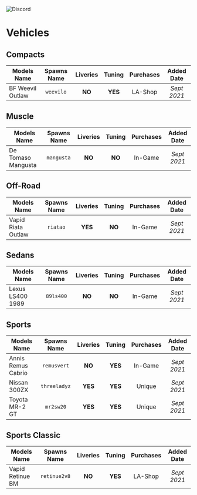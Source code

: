 ![Discord](https://img.shields.io/discord/851354005585264640?color=%235865F2&label=Discord&logo=discord&style=for-the-badge)

# Vehicles

<!-- ## Boats
## Commercials -->

## Compacts

| Models Name | Spawns Name | Liveries | Tuning | Purchases | Added Date |
| ----------- | :---------: | :------: | :----: | :-------: | :--------: |
| BF Weevil Outlaw | `weevilo` | **NO** | **YES** | LA-Shop | *Sept 2021* |

<!-- ## Coupes
## Cycles
## Emergency
## Helicopters
## Industrial
## Military
## Motorcycles-->
## Muscle 

| Models Name | Spawns Name | Liveries | Tuning | Purchases | Added Date |
| ----------- | :---------: | :------: | :----: | :-------: | :--------: |
| De Tomaso Mangusta | `mangusta` | **NO** | **NO** | In-Game | *Sept 2021* |

## Off-Road

| Models Name | Spawns Name | Liveries | Tuning | Purchases | Added Date |
| ----------- | :---------: | :------: | :----: | :-------: | :--------: |
| Vapid Riata Outlaw | `riatao` | **YES** | **NO** | In-Game | *Sept 2021* |

<!-- ## Open Wheel
## Planes
## SUVs-->
## Sedans

| Models Name | Spawns Name | Liveries | Tuning | Purchases | Added Date |
| ----------- | :---------: | :------: | :----: | :-------: | :--------: |
| Lexus LS400 1989 | `89ls400` | **NO** | **NO** | In-Game | *Sept 2021* |
<!-- ## Service -->

## Sports 

| Models Name | Spawns Name | Liveries | Tuning | Purchases | Added Date |
| ----------- | :---------: | :------: | :----: | :-------: | :--------: |
| Annis Remus Cabrio | `remusvert` | **NO** | **YES** | In-Game | *Sept 2021* |
| Nissan 300ZX | `threeladyz`| **YES** | **YES** | Unique | *Sept 2021* |
| Toyota MR-2 GT| `mr2sw20`| **YES** | **YES** | Unique | *Sept 2021* |

## Sports Classic

| Models Name | Spawns Name | Liveries | Tuning | Purchases | Added Date |
| ----------- | :---------: | :------: | :----: | :-------: | :--------: |
| Vapid Retinue BM | `retinue2v8` | **NO** | **YES** | LA-Shop | *Sept 2021* |

<!-- ## Super
## Trailer
## Trains
## Utility -->
